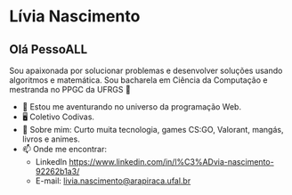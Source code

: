 # Lívia Nascimento

## Olá PessoALL

 
Sou apaixonada por solucionar problemas e desenvolver soluções usando algoritmos e matemática.
Sou bacharela em Ciência da Computação e mestranda no PPGC da UFRGS :sparkling_heart:

- 🌱 Estou me aventurando no universo da programação Web.
- 🖥️ Coletivo Codivas. 
- 💬 Sobre mim: Curto muita tecnologia, games CS:GO, Valorant, mangás, livros e animes.
- 📫 Onde me encontrar: 
  - LinkedIn https://www.linkedin.com/in/l%C3%ADvia-nascimento-92262b1a3/ 
  - E-mail: livia.nascimento@arapiraca.ufal.br
 
  
